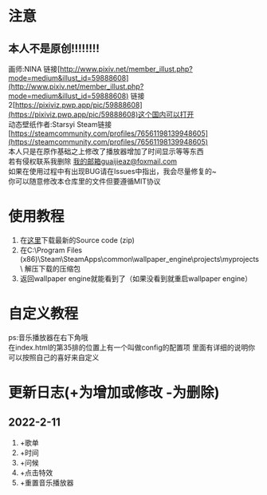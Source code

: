 # 注意 
## 本人不是原创!!!!!!!!
画师:NINA 链接[http://www.pixiv.net/member_illust.php?mode=medium&illust_id=59888608](http://www.pixiv.net/member_illust.php?mode=medium&illust_id=59888608) 链接2[https://pixiviz.pwp.app/pic/59888608](https://pixiviz.pwp.app/pic/59888608)这个国内可以打开  
动态壁纸作者:Starsyi Steam链接[https://steamcommunity.com/profiles/76561198139948605](https://steamcommunity.com/profiles/76561198139948605)  
本人只是在原作基础之上修改了播放器增加了时间显示等等东西  
若有侵权联系我删除 我的邮箱guaijieaz@foxmail.com  
如果在使用过程中有出现BUG请在Issues中指出，我会尽量修复的~  
你可以随意修改本仓库里的文件但要遵循MIT协议

# 使用教程
1. 在[这里](https://github.com/GuaiJieYo/Wallpaper/archive/refs/heads/main.zip)下载最新的Source code (zip)  
2. 在C:\Program Files (x86)\Steam\SteamApps\common\wallpaper_engine\projects\myprojects\ 解压下载的压缩包  
3. 返回wallpaper engine就能看到了（如果没看到就重启wallpaper engine）  

# 自定义教程
ps:音乐播放器在右下角哦  
在index.html的第35排的位置上有一个叫做config的配置项 里面有详细的说明你可以按照自己的喜好来自定义

# 更新日志(+为增加或修改 -为删除)
## 2022-2-11
1. +歌单
2. +时间
3. +问候
4. +点击特效
5. +重置音乐播放器
